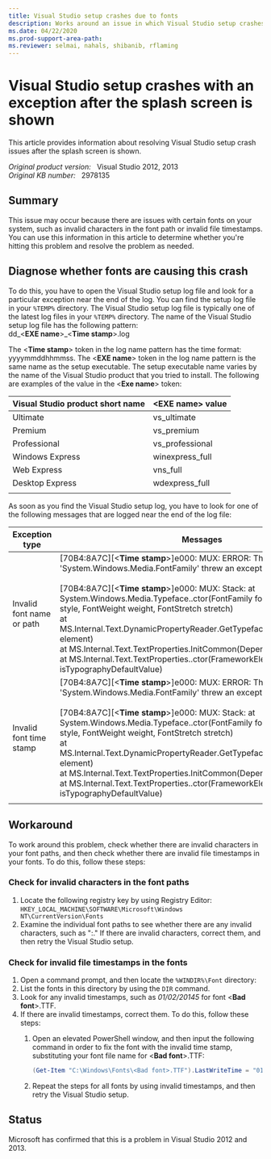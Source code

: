 ```yaml
---
title: Visual Studio setup crashes due to fonts
description: Works around an issue in which Visual Studio setup crashes. This issue occurs because of a font issue.
ms.date: 04/22/2020
ms.prod-support-area-path:
ms.reviewer: selmai, nahals, shibanib, rflaming
---
```

# Visual Studio setup crashes with an exception after the splash screen is shown

This article provides information about resolving Visual Studio setup crash issues after the splash screen is shown.

_Original product version:_ &nbsp; Visual Studio 2012, 2013  
_Original KB number:_ &nbsp; 2978135

## Summary

This issue may occur because there are issues with certain fonts on your system, such as invalid characters in the font path or invalid file timestamps. You can use this information in this article to determine whether you're hitting this problem and resolve the problem as needed.

## Diagnose whether fonts are causing this crash

To do this, you have to open the Visual Studio setup log file and look for a particular exception near the end of the log. You can find the setup log file in your `%TEMP%` directory. The Visual Studio setup log file is typically one of the latest log files in your `%TEMP%` directory. The name of the Visual Studio setup log file has the following pattern:  
dd_<**EXE name**>_<**Time stamp**>.log

The <**Time stamp**> token in the log name pattern has the time format: yyyymmddhhmmss. The <**EXE name**> token in the log name pattern is the same name as the setup executable. The setup executable name varies by the name of the Visual Studio product that you tried to install. The following are examples of the value in the <**Exe name**> token:

|Visual Studio product short name|\<EXE name> value|
|---|---|
|Ultimate|vs_ultimate|
|Premium|vs_premium|
|Professional|vs_professional|
|Windows Express|winexpress_full|
|Web Express|vns_full|
|Desktop Express|wdexpress_full|
|||

As soon as you find the Visual Studio setup log, you have to look for one of the following messages that are logged near the end of the log file:

|Exception type|Messages|
|---|---|
|Invalid font name or path|[70B4:8A7C][<**Time stamp**>]e000: MUX: ERROR: The type initializer for 'System.Windows.Media.FontFamily' threw an exception.<br/><br/>[70B4:8A7C][<**Time stamp**>]e000: MUX: Stack: at System.Windows.Media.Typeface..ctor(FontFamily fontFamily, FontStyle style, FontWeight weight, FontStretch stretch)<br/>at MS.Internal.Text.DynamicPropertyReader.GetTypeface(DependencyObject element)<br/>at MS.Internal.Text.TextProperties.InitCommon(DependencyObject target)<br/>at MS.Internal.Text.TextProperties..ctor(FrameworkElement target, Boolean isTypographyDefaultValue)|
|Invalid font time stamp|[70B4:8A7C][<**Time stamp**>]e000: MUX: ERROR: The type initializer for 'System.Windows.Media.FontFamily' threw an exception.<br/><br/>[70B4:8A7C][<**Time stamp**>]e000: MUX: Stack: at System.Windows.Media.Typeface..ctor(FontFamily fontFamily, FontStyle style, FontWeight weight, FontStretch stretch)<br/>at MS.Internal.Text.DynamicPropertyReader.GetTypeface(DependencyObject element)<br/>at MS.Internal.Text.TextProperties.InitCommon(DependencyObject target)<br/>at MS.Internal.Text.TextProperties..ctor(FrameworkElement target, Boolean isTypographyDefaultValue)|
|||

## Workaround

To work around this problem, check whether there are invalid characters in your font paths, and then check whether there are invalid file timestamps in your fonts. To do this, follow these steps:

### Check for invalid characters in the font paths

1. Locate the following registry key by using Registry Editor:  
   `HKEY_LOCAL_MACHINE\SOFTWARE\Microsoft\Windows NT\CurrentVersion\Fonts`
2. Examine the individual font paths to see whether there are any invalid characters, such as ":." If there are invalid characters, correct them, and then retry the Visual Studio setup.

### Check for invalid file timestamps in the fonts

1. Open a command prompt, and then locate the `%WINDIR%\Font` directory:
2. List the fonts in this directory by using the `DIR` command.
3. Look for any invalid timestamps, such as *01/02/20145* for font <**Bad font**>.TTF.
4. If there are invalid timestamps, correct them. To do this, follow these steps:
    1. Open an elevated PowerShell window, and then input the following command in order to fix the font with the invalid time stamp, substituting your font file name for <**Bad font**>.TTF:

        ```powershell
        (Get-Item "C:\Windows\Fonts\<Bad font>.TTF").LastWriteTime = "01/01/2014"
        ```

    1. Repeat the steps for all fonts by using invalid timestamps, and then retry the Visual Studio setup.

## Status

Microsoft has confirmed that this is a problem in Visual Studio 2012 and 2013.
